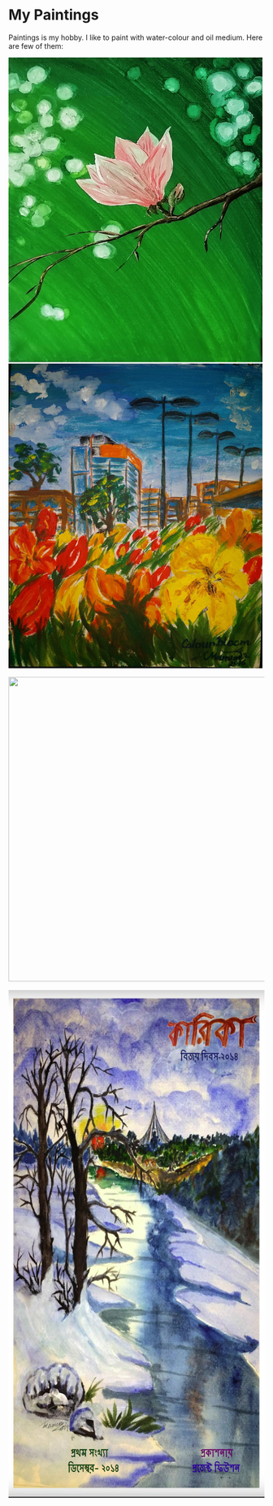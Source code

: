 # My Paintings
Paintings is my hobby. I like to paint with water-colour and oil medium.
Here are few of them: 

<p float="left">
<img src="https://github.com/Abdullah-TU/My-Paintings/blob/master/Magnolia.jpg" width="500" height="600">
<img src="https://github.com/Abdullah-TU/My-Paintings/blob/master/leppavara.jpg" width="500" height="600">

</p>

<p float="left">
<img src="https://github.com/dataquake/My-Personal-Paintings/blob/master/baltic%20sea.jpg?raw=true" width="1000" height="600">

</p>



<p float="right">
<img src="https://github.com/Abdullah-TU/My-Paintings/blob/master/magazine.PNG" width="800" height="1000">

</p>


